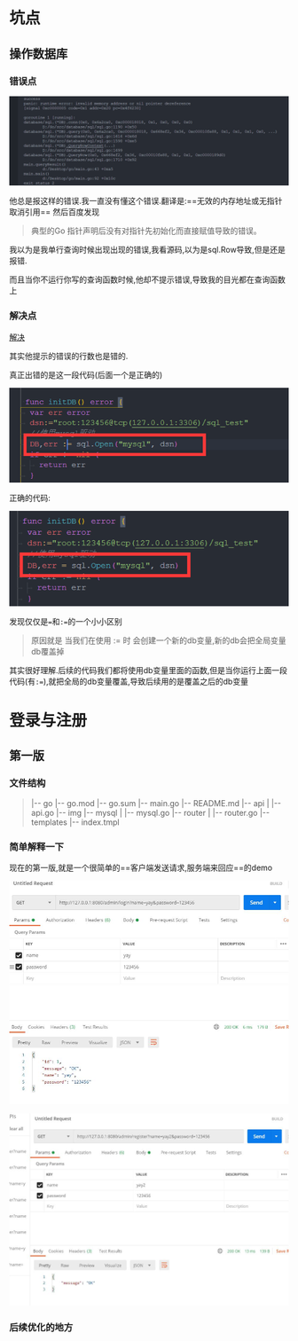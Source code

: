 # 坑点

## 操作数据库

### 错误点

![image-20210118232238407](./img/1.png)

他总是报这样的错误.我一直没有懂这个错误.翻译是:==无效的内存地址或无指针取消引用== 然后百度发现

> 典型的Go 指针声明后没有对指针先初始化而直接赋值导致的错误。

我以为是我单行查询时候出现出现的错误,我看源码,以为是sql.Row导致,但是还是报错.

而且当你不运行你写的查询函数时候,他却不提示错误,导致我的目光都在查询函数上

### 解决点

[解决](https://studygolang.com/articles/19672?fr=sidebar)

其实他提示的错误的行数也是错的.

真正出错的是这一段代码(后面一个是正确的)

![image-20210118232839835](./img/3.png)

正确的代码:

![image-20210118232820230](./img/2.png)

发现仅仅是`=`和`:=`的一个小小区别

>原因就是
>当我们在使用 := 时 会创建一个新的db变量,新的db会把全局变量db覆盖掉

其实很好理解.后续的代码我们都将使用db变量里面的函数,但是当你运行上面一段代码(有`:=`),就把全局的db变量覆盖,导致后续用的是覆盖之后的db变量



# 登录与注册

## 第一版

### 文件结构

> |-- go
>     |-- go.mod
>     |-- go.sum
>     |-- main.go
>     |-- README.md
>     |-- api
>     |   |-- api.go
>     |-- img
>     |-- mysql
>     |   |-- mysql.go
>     |-- router
>     |   |-- router.go
>     |-- templates
>         |-- index.tmpl

### 简单解释一下

现在的第一版,就是一个很简单的==客户端发送请求,服务端来回应==的demo

![tupian](./img/4.jpg)

![tupian](./img/5.jpg)

### 后续优化的地方

